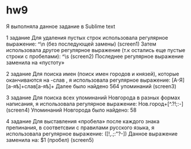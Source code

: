 # hw9
Я выполняла данное задание в Sublime text 

1 задание 
Для удаления пустых строк использовала регулярное выражение: ^\n (без последующей замены) (screen1)
Затем использовала другое регулярное выражение (т.к остались еще пустые строки с пробелами): ^\s (screen2)
Последнее регулярное выражение заменила на «пустоту» 

2 задание
Для поиска имен (поиск имен городов и князей), которые оканчиваются на -слав , я использовала регулярное выражение: [А-Я][а-яѣ]+слав[а-яѣ]+
Далее было найдено 564 упоминаний (screen3)

3 задание 
Для поиска всех упоминаний Новгорода в разных формах написания, я использовала регулярное выражение: Нов.город+[^.?!;:-] (screen4)
Упоминаний Новгорода было найдено: 58 

4 задание 
Для выставления «пробела» после каждого знака препинания, в соответсвии с правилами русского языка, я использовала регулярное выражение: ([!,.;:"?-])
Данное выражение заменила на: $1 (пробел)  (screen5)
